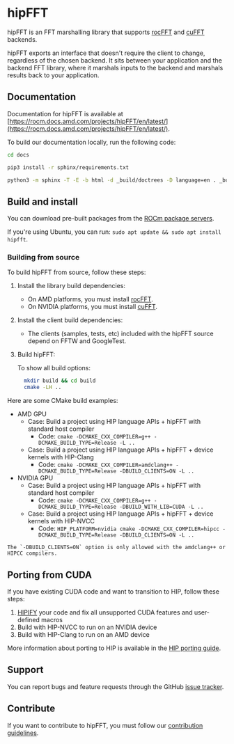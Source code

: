 # hipFFT

hipFFT is an FFT marshalling library that supports
[rocFFT](https://github.com/ROCmSoftwarePlatform/rocFFT) and
[cuFFT](https://developer.nvidia.com/cufft) backends.

hipFFT exports an interface that doesn't require the client to change, regardless of the chosen backend.
It sits between your application and the backend FFT library, where it marshals inputs to the backend
and marshals results back to your application.

## Documentation

Documentation for hipFFT is available at
[https://rocm.docs.amd.com/projects/hipFFT/en/latest/](https://rocm.docs.amd.com/projects/hipFFT/en/latest/).

To build our documentation locally, run the following code:

```bash
cd docs

pip3 install -r sphinx/requirements.txt

python3 -m sphinx -T -E -b html -d _build/doctrees -D language=en . _build/html
```

## Build and install

You can download pre-built packages from the
[ROCm package servers](https://rocmdocs.amd.com/en/latest/Installation_Guide/Installation-Guide.html).

If you're using Ubuntu, you can run: `sudo apt update && sudo apt install hipfft`.

### Building from source

To build hipFFT from source, follow these steps:

1. Install the library build dependencies:

   * On AMD platforms, you must install [rocFFT](https://github.com/ROCmSoftwarePlatform/rocFFT).
   * On NVIDIA platforms, you must install [cuFFT](https://developer.nvidia.com/cufft).

2. Install the client build dependencies:

   * The clients (samples, tests, etc) included with the hipFFT source depend on FFTW and GoogleTest.

3. Build hipFFT:

    To show all build options:

    ```bash
      mkdir build && cd build
      cmake -LH ..
    ```

Here are some CMake build examples:

* AMD GPU
  * Case: Build a project using HIP language APIs + hipFFT with standard host compiler
    * Code: `cmake -DCMAKE_CXX_COMPILER=g++ -DCMAKE_BUILD_TYPE=Release -L ..`
  * Case: Build a project using HIP language APIs + hipFFT + device kernels with HIP-Clang
    * Code: `cmake -DCMAKE_CXX_COMPILER=amdclang++ -DCMAKE_BUILD_TYPE=Release -DBUILD_CLIENTS=ON -L ..`
* NVIDIA GPU
  * Case: Build a project using HIP language APIs + hipFFT with standard host compiler
    * Code: `cmake -DCMAKE_CXX_COMPILER=g++ -DCMAKE_BUILD_TYPE=Release -DBUILD_WITH_LIB=CUDA -L ..`
  * Case: Build a project using HIP language APIs + hipFFT + device kernels with HIP-NVCC
    * Code: `HIP_PLATFORM=nvidia cmake -DCMAKE_CXX_COMPILER=hipcc -DCMAKE_BUILD_TYPE=Release -DBUILD_CLIENTS=ON -L ..`

```note
The `-DBUILD_CLIENTS=ON` option is only allowed with the amdclang++ or HIPCC compilers.
```

## Porting from CUDA

If you have existing CUDA code and want to transition to HIP, follow these steps:

1. [HIPIFY](https://github.com/ROCm-Developer-Tools/HIPIFY) your code and fix all unsupported CUDA
   features and user-defined macros
2. Build with HIP-NVCC to run on an NVIDIA device
3. Build with HIP-Clang to run on an AMD device

More information about porting to HIP is available in the
[HIP porting guide](https://rocm.docs.amd.com/projects/HIP/en/develop/user_guide/hip_porting_guide.html).

## Support

You can report bugs and feature requests through the GitHub
[issue tracker](https://github.com/ROCm/hipFFT/issues).

## Contribute

If you want to contribute to hipFFT, you must follow our [contribution guidelines](https://github.com/ROCm/hipFFT/blob/develop/.github/CONTRIBUTING.md).
